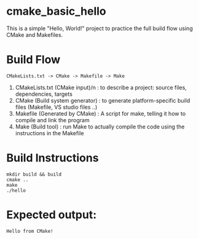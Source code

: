 # cmake_basic_hello

This is a simple "Hello, World!" project to practice the full build flow using CMake and Makefiles.

# Build Flow
```
CMakeLists.txt -> CMake -> Makefile -> Make
```
1. CMakeLists.txt (CMake input)/n
  : to describe a project: source files, dependencies, targets
2. CMake (Build system generator)
   : to generate platform-specific build files (Makefile, VS studio files ..)
3. Makefile (Generated by CMake)
   : A script for make, telling it how to compile and link the program
4. Make (Build tool)
   : run Make to actually compile the code using the instructions in the Makefile

# Build Instructions
```
mkdir build && build
cmake ..
make
./hello
```

# Expected output:
```
Hello from CMake!
```
